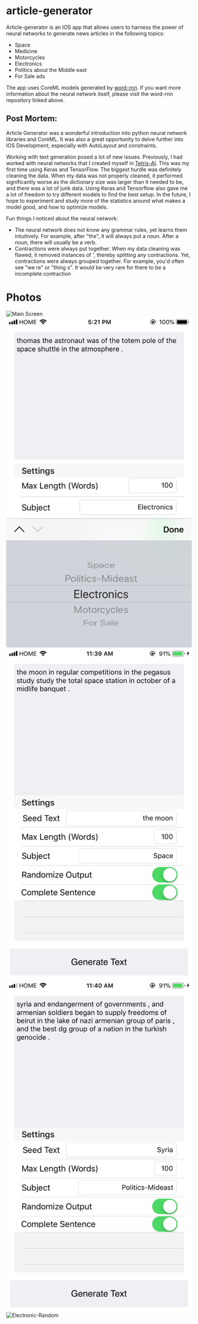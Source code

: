 # article-generator

Article-generator is an IOS app that allows users to harness the power of neural networks to generate news articles in the following topics:
- Space
- Medicine
- Motorcycles
- Electronics
- Politics about the Middle east
- For Sale ads

The app uses CoreML models generated by [word-rnn](https://github.com/charlesyz/word-rnn). If you want more information about the neural network itself, please visit the word-rnn repository linked above.

## Post Mortem:
Article Generator was a wonderful introduction into python neural network libraries and CoreML. It was also a great opportunity to delve further into IOS Development, especially with AutoLayout and constraints. 

Working with text generation posed a lot of new issues. Previously, I had worked with neural networks that I created myself in [Tetris-AI](https://github.com/charlesyz/Tetris-Ai). This was my first time using Keras and TensorFlow. The biggest hurdle was definitely cleaning the data. When my data was not properly cleaned, it performed significantly worse as the dictionary size was larger than it needed to be, and there was a lot of junk data. Using Keras and Tensorflow also gave me a lot of freedom to try different models to find the best setup. In the future, I hope to experiment and study more of the statistics around what makes a model good, and how to optimize models. 

Fun things I noticed about the neural network:
- The neural network does not know any grammar rules, yet learns them intuitively. For example, after "the", it will always put a noun. After a noun, there will usually be a verb. 
- Contractions were always put together. When my data cleaning was flawed, it removed instances of ', thereby splitting any contractions. Yet, contractions were always grouped together. For example, you'd often see "we re" or "thing s". It would be very rare for there to be a incomplete contraction

# Photos
![Main Screen](images/Main_Screen.jpeg?raw=true "Main Screen")
![Selections](images/Selections.PNG?raw=true "Selections")
![Space](images/Space.PNG?raw=true "Space")
![MiddleEast](images/MiddleEast.PNG?raw=true "MiddleEast")
![Electronic-Random](images/Electronic_Random.PNG?raw=true "Electronic-Random")
